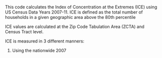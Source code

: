 This code calculates the Index of Concentration at the Extremes (ICE) using US Census Data Years 2007-11. ICE is defined as the total number of households in a given geographic area above the 80th percentile

ICE values are calculated at the Zip Code Tabulation Area (ZCTA) and Census Tract level.

ICE is measured in 3 different manners:
1) Using the nationwide 2007 


